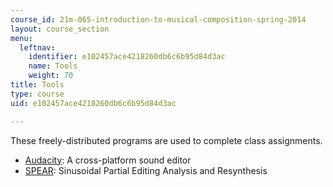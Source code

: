 ```yaml
---
course_id: 21m-065-introduction-to-musical-composition-spring-2014
layout: course_section
menu:
  leftnav:
    identifier: e102457ace4218260db6c6b95d84d3ac
    name: Tools
    weight: 70
title: Tools
type: course
uid: e102457ace4218260db6c6b95d84d3ac

---
```


These freely-distributed programs are used to complete class assignments.

*   [Audacity](http://audacity.sourceforge.net/): A cross-platform sound editor
*   [SPEAR](http://www.klingbeil.com/spear/): Sinusoidal Partial Editing Analysis and Resynthesis